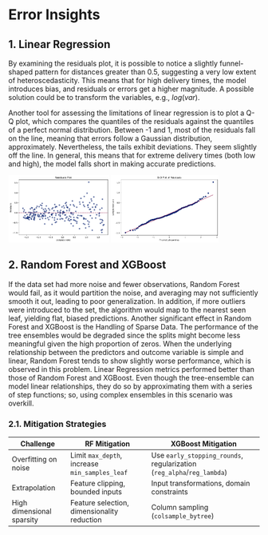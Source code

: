# Error Insights

## 1. Linear Regression
By examining the residuals plot, it is possible to notice a slightly funnel-shaped pattern for distances greater than 0.5, suggesting a very low extent of heteroscedasticity. This means that for high delivery times, the model introduces bias, and residuals or errors get a higher magnitude. A possible solution could be to transform the variables, e.g., $log(var)$. 

Another tool for assessing the limitations of linear regression is to plot a Q-Q plot, which compares the quantiles of the residuals against the quantiles of a perfect normal distribution. Between -1 and 1, most of the residuals fall on the line, meaning that errors follow a Gaussian distribution, approximately. Nevertheless, the tails exhibit deviations. They seem slightly off the line. In general, this means that for extreme delivery times (both low and high), the model falls short in making accurate predictions. 

<img 
    src="figures/residuals_plot.png" 
    alt="Final residuals plot" 
    width="40%" 
/>
<img 
    src="figures/q-q.png" 
    alt="Q-Q plot" 
    width="43%" 
/>

## 2. Random Forest and XGBoost
If the data set had more noise and fewer observations, Random Forest would fail, as it would partition the noise, and averaging may not sufficiently smooth it out, leading to poor generalization. In addition, if more outliers were introduced to the set, the algorithm would map to the nearest seen leaf, yielding flat, biased predictions. Another significant effect in Random Forest and XGBoost is the Handling of Sparse Data. The performance of the tree ensembles would be degraded since the splits might become less meaningful given the high proportion of zeros.
When the underlying relationship between the predictors and outcome variable is simple and linear, Random Forest tends to show slightly worse performance, which is observed in this problem. Linear Regression metrics performed better than those of Random Forest and XGBoost. Even though the tree-ensemble can model linear relationships, they do so by approximating them with a series of step functions; so, using complex ensembles in this scenario was overkill.

### 2.1. Mitigation Strategies

| Challenge                     | RF Mitigation                        | XGBoost Mitigation                         |
|-------------------------------|--------------------------------------|--------------------------------------------|
| Overfitting on noise          | Limit `max_depth`, increase `min_samples_leaf` | Use `early_stopping_rounds`, regularization (`reg_alpha`/`reg_lambda`) |
| Extrapolation                 | Feature clipping, bounded inputs     | Input transformations, domain constraints |
| High dimensional sparsity     | Feature selection, dimensionality reduction | Column sampling (`colsample_bytree`)      |